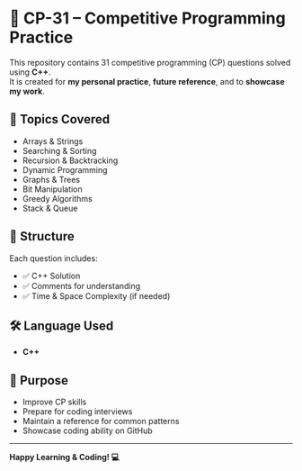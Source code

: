 # 📘 CP-31 – Competitive Programming Practice

This repository contains 31 competitive programming (CP) questions solved using **C++**.  
It is created for **my personal practice**, **future reference**, and to **showcase my work**.

## 🧠 Topics Covered
- Arrays & Strings  
- Searching & Sorting  
- Recursion & Backtracking  
- Dynamic Programming  
- Graphs & Trees  
- Bit Manipulation  
- Greedy Algorithms  
- Stack & Queue

## 📁 Structure
Each question includes:
- ✅ C++ Solution  
- ✅ Comments for understanding  
- ✅ Time & Space Complexity (if needed)

## 🛠️ Language Used
- **C++**

## 🚀 Purpose
- Improve CP skills  
- Prepare for coding interviews  
- Maintain a reference for common patterns  
- Showcase coding ability on GitHub

---

**Happy Learning & Coding! 💻**
